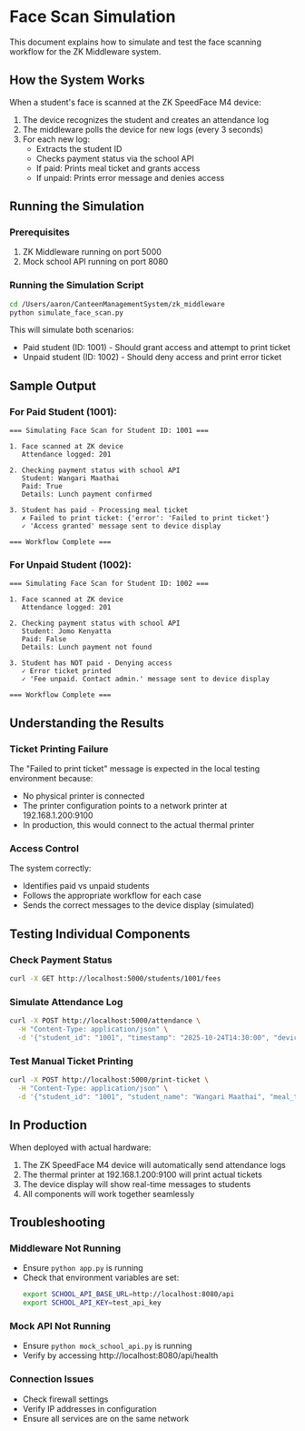 # Face Scan Simulation

This document explains how to simulate and test the face scanning workflow for the ZK Middleware system.

## How the System Works

When a student's face is scanned at the ZK SpeedFace M4 device:

1. The device recognizes the student and creates an attendance log
2. The middleware polls the device for new logs (every 3 seconds)
3. For each new log:
   - Extracts the student ID
   - Checks payment status via the school API
   - If paid: Prints meal ticket and grants access
   - If unpaid: Prints error message and denies access

## Running the Simulation

### Prerequisites
1. ZK Middleware running on port 5000
2. Mock school API running on port 8080

### Running the Simulation Script
```bash
cd /Users/aaron/CanteenManagementSystem/zk_middleware
python simulate_face_scan.py
```

This will simulate both scenarios:
- Paid student (ID: 1001) - Should grant access and attempt to print ticket
- Unpaid student (ID: 1002) - Should deny access and print error ticket

## Sample Output

### For Paid Student (1001):
```
=== Simulating Face Scan for Student ID: 1001 ===

1. Face scanned at ZK device
   Attendance logged: 201

2. Checking payment status with school API
   Student: Wangari Maathai
   Paid: True
   Details: Lunch payment confirmed

3. Student has paid - Processing meal ticket
   ✗ Failed to print ticket: {'error': 'Failed to print ticket'}
   ✓ 'Access granted' message sent to device display

=== Workflow Complete ===
```

### For Unpaid Student (1002):
```
=== Simulating Face Scan for Student ID: 1002 ===

1. Face scanned at ZK device
   Attendance logged: 201

2. Checking payment status with school API
   Student: Jomo Kenyatta
   Paid: False
   Details: Lunch payment not found

3. Student has NOT paid - Denying access
   ✓ Error ticket printed
   ✓ 'Fee unpaid. Contact admin.' message sent to device display

=== Workflow Complete ===
```

## Understanding the Results

### Ticket Printing Failure
The "Failed to print ticket" message is expected in the local testing environment because:
- No physical printer is connected
- The printer configuration points to a network printer at 192.168.1.200:9100
- In production, this would connect to the actual thermal printer

### Access Control
The system correctly:
- Identifies paid vs unpaid students
- Follows the appropriate workflow for each case
- Sends the correct messages to the device display (simulated)

## Testing Individual Components

### Check Payment Status
```bash
curl -X GET http://localhost:5000/students/1001/fees
```

### Simulate Attendance Log
```bash
curl -X POST http://localhost:5000/attendance \
  -H "Content-Type: application/json" \
  -d '{"student_id": "1001", "timestamp": "2025-10-24T14:30:00", "device_id": "test_device"}'
```

### Test Manual Ticket Printing
```bash
curl -X POST http://localhost:5000/print-ticket \
  -H "Content-Type: application/json" \
  -d '{"student_id": "1001", "student_name": "Wangari Maathai", "meal_type": "Lunch", "amount": 150.00}'
```

## In Production

When deployed with actual hardware:
1. The ZK SpeedFace M4 device will automatically send attendance logs
2. The thermal printer at 192.168.1.200:9100 will print actual tickets
3. The device display will show real-time messages to students
4. All components will work together seamlessly

## Troubleshooting

### Middleware Not Running
- Ensure `python app.py` is running
- Check that environment variables are set:
  ```bash
  export SCHOOL_API_BASE_URL=http://localhost:8080/api
  export SCHOOL_API_KEY=test_api_key
  ```

### Mock API Not Running
- Ensure `python mock_school_api.py` is running
- Verify by accessing http://localhost:8080/api/health

### Connection Issues
- Check firewall settings
- Verify IP addresses in configuration
- Ensure all services are on the same network